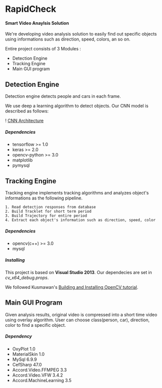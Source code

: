 #  RapidCheck

#### Smart Video Anaylsis Solution

 We're developing video analysis solution to easily find out specific objects using informations such as direction, speed, colors, an so on.

 Entire project consists of 3 Modules : 

* Detection Engine 
* Tracking Engine
* Main GUI program



## Detection Engine

 Detection engine detects people and cars in each frame.

 We use deep a learning algorithm to detect objects. Our CNN model is described as follows:

! [CNN Architecture](https://github.com/YeongjinOh/RapidCheck/blob/master/images_md/rcnet_arch.png)

##### Dependencies

* tensorflow >= 1.0
* keras >= 2.0
* opencv-python >= 3.0
* matplotlib
* pymysql



##  Tracking Engine

 Tracking engine implements tracking algorithms and analyzes object's informations as the following pipeline.

```
1. Read detection responses from database
2. Build Tracklet for short term period
3. Build Trajectory for entire period
4. Extract each object's information such as direction, speed, color
```



##### Dependencies

* opencv(c++) >= 3.0
* mysql



##### Installing

 This project is based on **Visual Studio 2013**. Our dependecies are set in *cv_x64_debug.props*.

 We followed Kusmawan's <a href="https://putuyuwono.wordpress.com/2015/04/23/building-and-installing-opencv-3-0-on-windows-7-64-bit/">Building and Installing OpenCV tutorial</a>.



## Main GUI Program

 Given analysis results, original video is compressed into a short time video using overlay algorithm. User can choose class(person, car), direction, color to find a specific object.



##### Dependency

* OxyPlot 1.0
* MaterialSkin 1.0
* MySql 6.9.9
* CefSharp 47.0
* Accord.Video.FFMPEG 3.3
* Accord.Video.VFW 3.4.2
* Accord.MachineLearning 3.5









